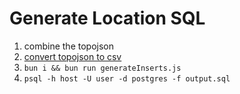 # Generate Location SQL
1. combine the topojson
2. [convert topojson to csv](https://mygeodata.cloud/converter/topojson-to-csv)
3. `bun i && bun run generateInserts.js`
4. `psql -h host -U user -d postgres -f output.sql`
